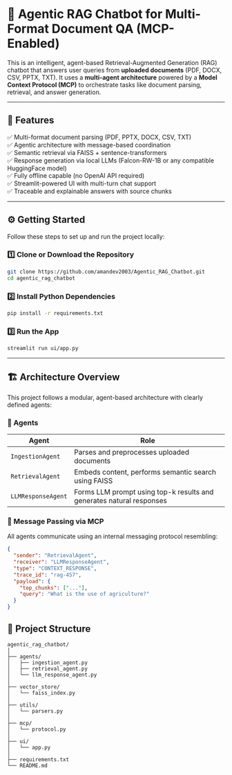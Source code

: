 # 🧠 Agentic RAG Chatbot for Multi-Format Document QA (MCP-Enabled)

This is an intelligent, agent-based Retrieval-Augmented Generation (RAG) chatbot that answers user queries from **uploaded documents** (PDF, DOCX, CSV, PPTX, TXT). It uses a **multi-agent architecture** powered by a **Model Context Protocol (MCP)** to orchestrate tasks like document parsing, retrieval, and answer generation.

---

## 📌 Features

✅ Multi-format document parsing (PDF, PPTX, DOCX, CSV, TXT)  
✅ Agentic architecture with message-based coordination  
✅ Semantic retrieval via FAISS + sentence-transformers  
✅ Response generation via local LLMs (Falcon-RW-1B or any compatible HuggingFace model)  
✅ Fully offline capable (no OpenAI API required)  
✅ Streamlit-powered UI with multi-turn chat support  
✅ Traceable and explainable answers with source chunks

---

## ⚙️ Getting Started

Follow these steps to set up and run the project locally:

### 1️⃣ Clone or Download the Repository

```bash
git clone https://github.com/amandev2003/Agentic_RAG_Chatbot.git
cd agentic_rag_chatbot
```
### 2️⃣ Install Python Dependencies

```bash
pip install -r requirements.txt
```
### 3️⃣ Run the App
```bash
streamlit run ui/app.py
```

---

## 🏗️ Architecture Overview

This project follows a modular, agent-based architecture with clearly defined agents:

### 🧩 Agents

| Agent              | Role                                                                 |
|-------------------|----------------------------------------------------------------------|
| `IngestionAgent`   | Parses and preprocesses uploaded documents                           |
| `RetrievalAgent`   | Embeds content, performs semantic search using FAISS                 |
| `LLMResponseAgent` | Forms LLM prompt using top-k results and generates natural responses |

### 🔁 Message Passing via MCP

All agents communicate using an internal messaging protocol resembling:

```json
{
  "sender": "RetrievalAgent",
  "receiver": "LLMResponseAgent",
  "type": "CONTEXT_RESPONSE",
  "trace_id": "rag-457",
  "payload": {
    "top_chunks": ["..."],
    "query": "What is the use of agriculture?"
  }
}
```

## 📁 Project Structure
```
agentic_rag_chatbot/
│
├── agents/
│   ├── ingestion_agent.py
│   ├── retrieval_agent.py
│   └── llm_response_agent.py
│
├── vector_store/
│   └── faiss_index.py
│
├── utils/
│   └── parsers.py
│
├── mcp/
│   └── protocol.py
│
├── ui/
│   └── app.py
│
├── requirements.txt
└── README.md
```
